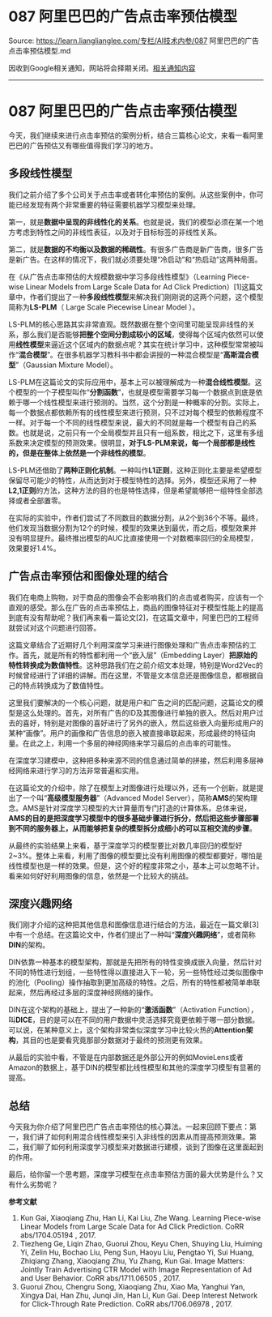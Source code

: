 # 087 阿里巴巴的广告点击率预估模型 

Source: https://learn.lianglianglee.com/专栏/AI技术内参/087 阿里巴巴的广告点击率预估模型.md

因收到Google相关通知，网站将会择期关闭。[相关通知内容](https://lumendatabase.org/notices/44265620)

---

# 087 阿里巴巴的广告点击率预估模型

今天，我们继续来进行点击率预估的案例分析，结合三篇核心论文，来看一看阿里巴巴的广告预估又有哪些值得我们学习的地方。

## 多段线性模型

我们之前介绍了多个公司关于点击率或者转化率预估的案例。从这些案例中，你可能已经发现有两个非常重要的特征需要机器学习模型来处理。

第一，就是**数据中呈现的非线性化的关系**。也就是说，我们的模型必须在某一个地方考虑到特性之间的非线性表征，以及对于目标标签的非线性关系。

第二，就是**数据的不均衡以及数据的稀疏性**。有很多广告商是新广告商，很多广告是新广告。在这样的情况下，我们就必须要处理“冷启动”和“热启动”这两种局面。

在《从广告点击率预估的大规模数据中学习多段线性模型》（Learning Piece-wise Linear Models from Large Scale Data for Ad Click Prediction）[1]这篇文章中，作者们提出了一种**多段线性模型**来解决我们刚刚说的这两个问题，这个模型简称为**LS-PLM**（ Large Scale Piecewise Linear Model ）。

LS-PLM的核心思路其实非常直观。既然数据在整个空间里可能呈现非线性的关系，那么我们是否能够**把整个空间分割成较小的区域**，使得每个区域内依然可以使用**线性模型**来逼近这个区域内的数据点呢？其实在统计学习中，这种模型常常被叫作“**混合模型**”。在很多机器学习教科书中都会讲授的一种混合模型是“**高斯混合模型**”（Gaussian Mixture Model）。

LS-PLM在这篇论文的实际应用中，基本上可以被理解成为一种**混合线性模型**。这个模型的一个子模型叫作“**分割函数**”，也就是模型需要学习每一个数据点到底是依赖于哪一个线性模型来进行预测的。当然，这个分割是一种概率的分割。实际上，每一个数据点都依赖所有的线性模型来进行预测，只不过对每个模型的依赖程度不一样。对于每一个不同的线性模型来说，最大的不同就是每一个模型有自己的系数。也就是说，之前只有一个全局模型并且只有一组系数，相比之下，这里有多组系数来决定模型的预测效果。很明显，**对于LS-PLM来说，每一个局部都是线性的，但是在整体上依然是一个非线性的模型**。

LS-PLM还借助了**两种正则化机制**。一种叫作**L1正则**，这种正则化主要是希望模型保留尽可能少的特性，从而达到对于模型特性的选择。另外，模型还采用了一种**L2,1正则**的方法，这种方法的目的也是特性选择，但是希望能够把一组特性全部选择或者全部置零。

在实际的实验中，作者们尝试了不同数目的数据分割，从2个到36个不等。最终，他们发现当数据分割为12个的时候，模型的效果达到最优，而之后，模型效果并没有明显提升。最终推出模型的AUC比直接使用一个对数概率回归的全局模型，效果要好1.4%。

## 广告点击率预估和图像处理的结合

我们在电商上购物，对于商品的图像会不会影响我们的点击或者购买，应该有一个直观的感受。那么在广告的点击率预估上，商品的图像特征对于模型性能上的提高到底有没有帮助呢？我们再来看一篇论文[2]，在这篇文章中，阿里巴巴的工程师就尝试对这个问题进行回答。

这篇文章结合了近期好几个利用深度学习来进行图像处理和广告点击率预估的工作。首先，就是所有的特性都利用一个“嵌入层”（Embedding Layer）**把原始的特性转换成为数值特性**。这种思路我们在之前介绍文本处理，特别是Word2Vec的时候曾经进行了详细的讲解。而在这里，不管是文本信息还是图像信息，都根据自己的特点转换成为了数值特性。

这里我们要解决的一个核心问题，就是用户和广告之间的匹配问题，这篇论文的模型是这么处理的。首先，对所有广告的ID及其图像进行单独的嵌入。然后对用户过去的喜好，特别是对图像的喜好进行了另外的嵌入，然后这些嵌入向量形成用户的某种“画像”。用户的画像和广告信息的嵌入被直接串联起来，形成最终的特征向量。在此之上，利用一个多层的神经网络来学习最后的点击率的可能性。

在深度学习建模中，这种把多种来源不同的信息通过简单的拼接，然后利用多层神经网络来进行学习的方法非常普遍和实用。

在这篇论文的介绍中，除了在模型上对图像进行处理以外，还有一个创新，就是提出了一个叫“**高级模型服务器**”（Advanced Model Server），简称**AMS**的架构理念。AMS是针对深度学习模型的大计算量而专门打造的计算体系。总体来说，**AMS的目的是把深度学习模型中的很多基础步骤进行拆分，然后把这些步骤部署到不同的服务器上，从而能够把复杂的模型拆分成细小的可以互相交流的步骤**。

从最终的实验结果上来看，基于深度学习的模型要比对数几率回归的模型好2~3%。整体上来看，利用了图像的模型要比没有利用图像的模型都要好，哪怕是线性模型也是一样的效果。但是，这个好的程度非常之小，基本上可以忽略不计。看来如何好好利用图像的信息，依然是一个比较大的挑战。

## 深度兴趣网络

我们刚才介绍的这种把其他信息和图像信息进行结合的方法，最近在一篇文章[3]中有一个总结。在这篇论文中，作者们提出了一种叫“**深度兴趣网络**”，或者简称**DIN**的架构。

DIN依靠一种基本的模型架构，那就是先把所有的特性变换成嵌入向量，然后针对不同的特性进行划组，一些特性得以直接进入下一轮，另一些特性经过类似图像中的池化（Pooling）操作抽取到更加高级的特性。之后，所有的特性都被简单串联起来，然后再经过多层的深度神经网络的操作。

DIN在这个架构的基础上，提出了一种新的“**激活函数**”（Activation Function），叫**DICE**，目的是可以在不同的用户数据中灵活选择究竟更依赖于哪一部分数据。可以说，在某种意义上，这个架构非常类似深度学习中比较火热的**Attention架构**，其目的也是要看究竟那部分数据对于最终的预测更有效果。

从最后的实验中看，不管是在内部数据还是外部公开的例如MovieLens或者Amazon的数据上，基于DIN的模型都比线性模型和其他的深度学习模型有显著的提高。

## 总结

今天我为你介绍了阿里巴巴广告点击率预估的核心算法。一起来回顾下要点：第一，我们讲了如何利用混合线性模型来引入非线性的因素从而提高预测效果。第二，我们聊了如何利用深度学习模型来对数据进行建模，谈到了图像在这里面起到的作用。

最后，给你留一个思考题，深度学习模型在点击率预估方面的最大优势是什么？又有什么劣势呢？

**参考文献**

1. Kun Gai, Xiaoqiang Zhu, Han Li, Kai Liu, Zhe Wang. Learning Piece-wise Linear Models from Large Scale Data for Ad Click Prediction. CoRR abs/1704.05194 , 2017.
2. Tiezheng Ge, Liqin Zhao, Guorui Zhou, Keyu Chen, Shuying Liu, Huiming Yi, Zelin Hu, Bochao Liu, Peng Sun, Haoyu Liu, Pengtao Yi, Sui Huang, Zhiqiang Zhang, Xiaoqiang Zhu, Yu Zhang, Kun Gai. Image Matters: Jointly Train Advertising CTR Model with Image Representation of Ad and User Behavior. CoRR abs/1711.06505 , 2017.
3. Guorui Zhou, Chengru Song, Xiaoqiang Zhu, Xiao Ma, Yanghui Yan, Xingya Dai, Han Zhu, Junqi Jin, Han Li, Kun Gai. Deep Interest Network for Click-Through Rate Prediction. CoRR abs/1706.06978 , 2017.